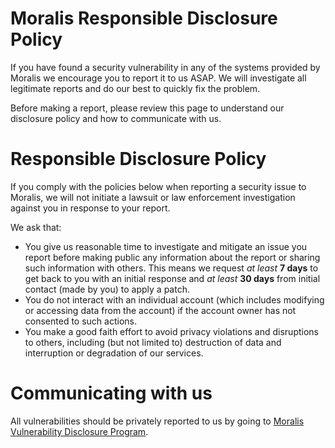 # Moralis Responsible Disclosure Policy

If you have found a security vulnerability in any of the systems provided by Moralis we encourage you to report it to us ASAP.
We will investigate all legitimate reports and do our best to quickly fix the problem.

Before making a report, please review this page to understand our disclosure policy and how to communicate with us.

# Responsible Disclosure Policy

If you comply with the policies below when reporting a security issue to Moralis, we will not initiate a lawsuit or law enforcement investigation against you in response to your report.

We ask that:

- You give us reasonable time to investigate and mitigate an issue you report before making public any information about the report or sharing such information with others. This means we request _at least_ **7 days** to get back to you with an initial response and _at least_ **30 days** from initial contact (made by you) to apply a patch.
- You do not interact with an individual account (which includes modifying or accessing data from the account) if the account owner has not consented to such actions.
- You make a good faith effort to avoid privacy violations and disruptions to others, including (but not limited to) destruction of data and interruption or degradation of our services.

# Communicating with us

All vulnerabilities should be privately reported to us by going to [Moralis Vulnerability Disclosure Program](https://app.intigriti.com/programs/moralis/moralisio/detail).
